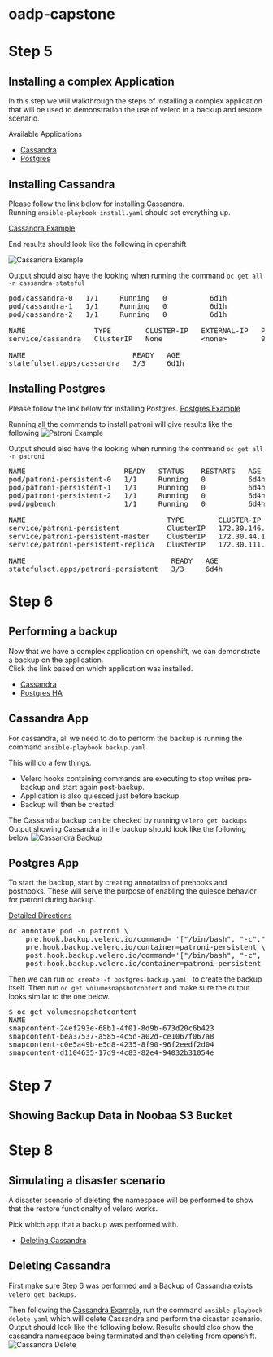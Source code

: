 # oadp-capstone

# Step 5
## Installing a complex Application
In this step we will walkthrough the steps of installing a complex application
that will be used to demonstration the use of velero in a backup and restore scenario.

Available Applications

* [Cassandra](#installing-cassandra) 
* [Postgres](#installing-postgres) 

## Installing Cassandra
Please follow the link below for installing Cassandra.  
Running `ansible-playbook install.yaml` should set everything up.  

[Cassandra Example](https://github.com/konveyor/velero-examples/tree/master/cassandra "Cassandra")

End results should look like the following in openshift

![](Images/CassandraOpenshift.png "Cassandra Example")

Output should also have the looking when running the command `oc get all -n cassandra-stateful`
<pre>pod/cassandra-0   1/1     Running   0          6d1h
pod/cassandra-1   1/1     Running   0          6d1h
pod/cassandra-2   1/1     Running   0          6d1h

NAME                TYPE        CLUSTER-IP   EXTERNAL-IP   PORT(S)    AGE
service/cassandra   ClusterIP   None         &lt;none&gt;        9042/TCP   6d1h

NAME                         READY   AGE
statefulset.apps/cassandra   3/3     6d1h
</pre>

## Installing Postgres
Please follow the link below for installing Postgres.
[Postgres Example](https://github.com/devarshshah15/velero-examples/tree/debug/patroni "Postgres")

Running all the commands to install patroni will give results like the following
![](Images/PatroniOpenshift.png "Patroni Example")

Output should also have the looking when running the command `oc get all -n patroni`
<pre>NAME                       READY   STATUS    RESTARTS   AGE
pod/patroni-persistent-0   1/1     Running   0          6d4h
pod/patroni-persistent-1   1/1     Running   0          6d4h
pod/patroni-persistent-2   1/1     Running   0          6d4h
pod/pgbench                1/1     Running   0          6d4h

NAME                                 TYPE        CLUSTER-IP       EXTERNAL-IP   PORT(S)    AGE
service/patroni-persistent           ClusterIP   172.30.146.208   &lt;none&gt;        5432/TCP   6d4h
service/patroni-persistent-master    ClusterIP   172.30.44.10     &lt;none&gt;        5432/TCP   6d4h
service/patroni-persistent-replica   ClusterIP   172.30.111.87    &lt;none&gt;        5432/TCP   6d4h

NAME                                  READY   AGE
statefulset.apps/patroni-persistent   3/3     6d4h
</pre>

# Step 6
## Performing a backup
Now that we have a complex application on openshift, we can demonstrate a backup on the application.  
Click the link based on which application was installed.

- [Cassandra](#cassandra-app)  
- [Postgres HA](#postgres-app)

## Cassandra App
For cassandra, all we need to do to perform the backup is running the command `ansible-playbook backup.yaml`

This will do a few things.
* Velero hooks containing commands are executing to stop writes pre-backup and start again post-backup.
* Application is also quiesced just before backup.
* Backup will then be created.

The Cassandra backup can be checked by running `velero get backups`  
Output showing Cassandra in the backup should look like the following below
![](Images/CassandraBackupExample.png "Cassandra Backup")

## Postgres App
To start the backup, start by creating annotation of prehooks and posthooks. These will serve the purpose of enabling 
the quiesce behavior for patroni during backup.

[Detailed Directions](https://github.com/devarshshah15/velero-examples/tree/debug/patroni#quiescing-the-database "Postgres")

<pre>
oc annotate pod -n patroni \
    pre.hook.backup.velero.io/command= '["/bin/bash", "-c","patronictl pause && pg_ctl stop -D pgdata/pgroot/data"]' \
    pre.hook.backup.velero.io/container=patroni-persistent \
    post.hook.backup.velero.io/command='["/bin/bash", "-c", "patronictl resume"]'\
    post.hook.backup.velero.io/container=patroni-persistent
</pre>
Then we can run `oc create -f postgres-backup.yaml ` to create the backup itself.
Then run `oc get volumesnapshotcontent` and make sure the output looks similar to the one below.
<pre>
$ oc get volumesnapshotcontent
NAME                                                              READYTOUSE   RESTORESIZE   DELETIONPOLICY   DRIVER                       VOLUMESNAPSHOTCLASS       VOLUMESNAPSHOT                                         AGE
snapcontent-24ef293e-68b1-4f01-8d9b-673d20c6b423                  true         5368709120    Retain           rook-ceph.rbd.csi.ceph.com   csi-rbdplugin-snapclass   velero-patroni-persistent-patroni-persistent-0-6l8rf   46m
snapcontent-bea37537-a585-4c5d-a02d-ce1067f067a8                  true         5368709120    Retain           rook-ceph.rbd.csi.ceph.com   csi-rbdplugin-snapclass   velero-patroni-persistent-patroni-persistent-2-hk4pk   45m
snapcontent-c0e5a49b-e5d8-4235-8f90-96f2eedf2d04                  true         5368709120    Retain           rook-ceph.rbd.csi.ceph.com   csi-rbdplugin-snapclass   velero-patroni-persistent-patroni-persistent-1-q7nj6   46m
snapcontent-d1104635-17d9-4c83-82e4-94032b31054e                  true         2147483648    Retain           rook-ceph.rbd.csi.ceph.com   csi-rbdplugin-snapclass   velero-patroni-8gx2g                                   44m
</pre>
    
# Step 7
## Showing Backup Data in Noobaa S3 Bucket

# Step 8
## Simulating a disaster scenario
A disaster scenario of deleting the namespace will be performed to show that the restore functionalty of velero works.

Pick which app that a backup was performed with.
- [Deleting Cassandra](#deleting-cassandra)  

## Deleting Cassandra
First make sure Step 6 was performed and a Backup of Cassandra exists `velero get backups`.

Then following the [Cassandra Example](https://github.com/konveyor/velero-examples/tree/master/cassandra "Cassandra"), run the
command `ansible-playbook delete.yaml` which will delete Cassandra and perform the disaster scenario.
Output should look like the following below. Results should also show the cassandra namespace being terminated and then deleting from openshift.
![](Images/CassandraDelete.png "Cassandra Delete")

